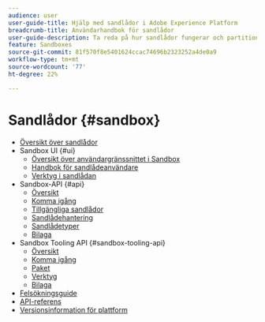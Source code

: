 ```yaml
---
audience: user
user-guide-title: Hjälp med sandlådor i Adobe Experience Platform
breadcrumb-title: Användarhandbok för sandlådor
user-guide-description: Ta reda på hur sandlådor fungerar och partitionera en plattformsinstans i virtuella miljöer för utveckling, testning och programdistribution.
feature: Sandboxes
source-git-commit: 81f570f8e5401624ccac74696b2323252a4de0a9
workflow-type: tm+mt
source-wordcount: '77'
ht-degree: 22%

---
```



# Sandlådor {#sandbox}

* [Översikt över sandlådor](home.md)
* Sandbox UI {#ui}
   * [Översikt över användargränssnittet i Sandbox](ui/overview.md)
   * [Handbok för sandlådeanvändare](ui/user-guide.md)
   * [Verktyg i sandlådan](ui/sandbox-tooling.md)
* Sandbox-API {#api}
   * [Översikt](api/overview.md)
   * [Komma igång](api/getting-started.md)
   * [Tillgängliga sandlådor](api/available.md)
   * [Sandlådehantering](api/sandboxes.md)
   * [Sandlådetyper](api/types.md)
   * [Bilaga](api/appendix.md)
* Sandbox Tooling API {#sandbox-tooling-api}
   * [Översikt](sandbox-tooling-api/overview.md)
   * [Komma igång](sandbox-tooling-api/getting-started.md)
   * [Paket](sandbox-tooling-api/packages.md)
   * [Verktyg](sandbox-tooling-api/tools.md)
   * [Bilaga](sandbox-tooling-api/appendix.md)
* [Felsökningsguide](troubleshooting-guide.md)
* [API-referens](https://www.adobe.io/experience-platform-apis/references/sandbox)
* [Versionsinformation för plattform](https://www.adobe.com/go/platform-release-notes-en)